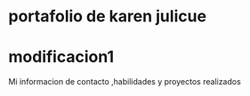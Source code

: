 # portafolio de karen julicue   
# modificacion1 
Mi informacion de contacto ,habilidades y proyectos realizados 
